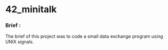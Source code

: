# 42_minitalk

### Brief :
The brief of this project was to code a small data exchange program using UNIX signals.
